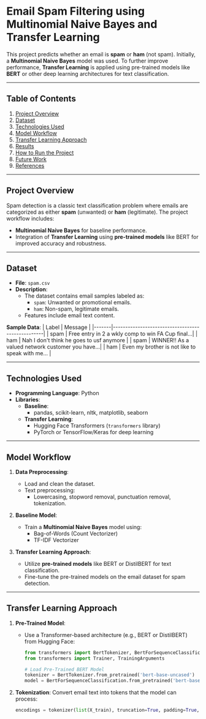 # Email Spam Filtering using Multinomial Naive Bayes and Transfer Learning

This project predicts whether an email is **spam** or **ham** (not spam). Initially, a **Multinomial Naive Bayes** model was used. To further improve performance, **Transfer Learning** is applied using pre-trained models like **BERT** or other deep learning architectures for text classification.

---

## **Table of Contents**
1. [Project Overview](#project-overview)
2. [Dataset](#dataset)
3. [Technologies Used](#technologies-used)
4. [Model Workflow](#model-workflow)
5. [Transfer Learning Approach](#transfer-learning-approach)
6. [Results](#results)
7. [How to Run the Project](#how-to-run-the-project)
8. [Future Work](#future-work)
9. [References](#references)

---

## **Project Overview**

Spam detection is a classic text classification problem where emails are categorized as either **spam** (unwanted) or **ham** (legitimate). The project workflow includes:
- **Multinomial Naive Bayes** for baseline performance.
- Integration of **Transfer Learning** using **pre-trained models** like BERT for improved accuracy and robustness.

---

## **Dataset**

- **File**: `spam.csv`
- **Description**:
    - The dataset contains email samples labeled as:
        - `spam`: Unwanted or promotional emails.
        - `ham`: Non-spam, legitimate emails.
    - Features include email text content.

**Sample Data**:
| Label | Message                                           |
|-------|--------------------------------------------------|
| spam  | Free entry in 2 a wkly comp to win FA Cup final...|
| ham   | Nah I don't think he goes to usf anymore         |
| spam  | WINNER!! As a valued network customer you have...|
| ham   | Even my brother is not like to speak with me...  |

---

## **Technologies Used**

- **Programming Language**: Python
- **Libraries**:
    - **Baseline**:
        - pandas, scikit-learn, nltk, matplotlib, seaborn
    - **Transfer Learning**:
        - Hugging Face Transformers (`transformers` library)
        - PyTorch or TensorFlow/Keras for deep learning

---

## **Model Workflow**

1. **Data Preprocessing**:
    - Load and clean the dataset.
    - Text preprocessing:
        - Lowercasing, stopword removal, punctuation removal, tokenization.

2. **Baseline Model**:  
    - Train a **Multinomial Naive Bayes** model using:
        - Bag-of-Words (Count Vectorizer)
        - TF-IDF Vectorizer

3. **Transfer Learning Approach**:
    - Utilize **pre-trained models** like BERT or DistilBERT for text classification.
    - Fine-tune the pre-trained models on the email dataset for spam detection.

---

## **Transfer Learning Approach**

1. **Pre-Trained Model**:
   - Use a Transformer-based architecture (e.g., BERT or DistilBERT) from Hugging Face:
     ```python
     from transformers import BertTokenizer, BertForSequenceClassification
     from transformers import Trainer, TrainingArguments

     # Load Pre-Trained BERT Model
     tokenizer = BertTokenizer.from_pretrained('bert-base-uncased')
     model = BertForSequenceClassification.from_pretrained('bert-base-uncased', num_labels=2)
     ```

2. **Tokenization**:
   Convert email text into tokens that the model can process:
   ```python
   encodings = tokenizer(list(X_train), truncation=True, padding=True, max_length=128, return_tensors='pt')
